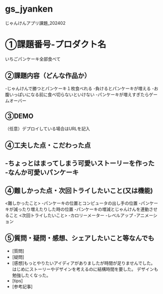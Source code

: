# gs_jyanken
じゃんけんアプリ課題_202402

# ①課題番号-プロダクト名
いちごパンケーキ全部食べて

## ②課題内容（どんな作品か）
-じゃんけんで勝つとパンケーキ１枚食べれる
-負けるとパンケーキが増える
-お腹いっぱいになる前に食べ切らないといけない
-パンケーキが増えすぎたらゲームオーバー

## ③DEMO
（任意）デプロイしている場合はURLを記入

## ④工夫した点・こだわった点
-ちょっとはまってしまう可愛いストーリーを作った
-なんか可愛いパンケーキ
-

## ④難しかった点・次回トライしたいこと(又は機能)
<難しかったこと>
-パンケーキの位置とコンピュータの出し手の位置
-パンケーキが減ったり増えたりした時の位置
-パンケーキの増減とじゃんけんを連動させること
<次回トライしたいこと>
-カロリーメーター
-レベルアップ
-アニメーション

## ⑤質問・疑問・感想、シェアしたいこと等なんでも
- [質問]
- [疑問]
- [感想]もっとやりたいアイディアがありましたが時間が足りませんでした。
  はじめにストーリーやデザインを考えるのに結構時間を要した。
  デザインも勉強したくなった。
- [tips]
- [参考記事]
